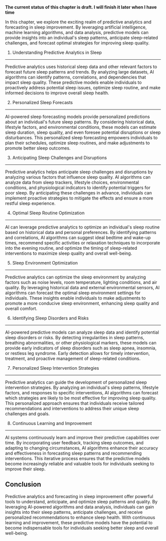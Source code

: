 **The current status of this chapter is draft. I will finish it later when I have time**

In this chapter, we explore the exciting realm of predictive analytics and forecasting in sleep improvement. By leveraging artificial intelligence, machine learning algorithms, and data analysis, predictive models can provide insights into an individual's sleep patterns, anticipate sleep-related challenges, and forecast optimal strategies for improving sleep quality.

1. Understanding Predictive Analytics in Sleep
----------------------------------------------

Predictive analytics uses historical sleep data and other relevant factors to forecast future sleep patterns and trends. By analyzing large datasets, AI algorithms can identify patterns, correlations, and dependencies that impact sleep quality. These predictive models enable individuals to proactively address potential sleep issues, optimize sleep routine, and make informed decisions to improve overall sleep health.

2. Personalized Sleep Forecasts
-------------------------------

AI-powered sleep forecasting models provide personalized predictions about an individual's future sleep patterns. By considering historical data, lifestyle factors, and environmental conditions, these models can estimate sleep duration, sleep quality, and even foresee potential disruptions or sleep disturbances. This personalized sleep forecasting empowers individuals to plan their schedules, optimize sleep routines, and make adjustments to promote better sleep outcomes.

3. Anticipating Sleep Challenges and Disruptions
------------------------------------------------

Predictive analytics helps anticipate sleep challenges and disruptions by analyzing various factors that influence sleep quality. AI algorithms can analyze data from sleep trackers, lifestyle choices, environmental conditions, and physiological indicators to identify potential triggers for poor sleep. By anticipating these challenges in advance, individuals can implement proactive strategies to mitigate the effects and ensure a more restful sleep experience.

4. Optimal Sleep Routine Optimization
-------------------------------------

AI can leverage predictive analytics to optimize an individual's sleep routine based on historical data and personal preferences. By identifying patterns and correlations, AI algorithms can suggest ideal bedtime and wake-up times, recommend specific activities or relaxation techniques to incorporate into the evening routine, and optimize the timing of sleep-related interventions to maximize sleep quality and overall well-being.

5. Sleep Environment Optimization
---------------------------------

Predictive analytics can optimize the sleep environment by analyzing factors such as noise levels, room temperature, lighting conditions, and air quality. By leveraging historical data and external environmental sensors, AI algorithms can forecast the optimal sleep environment settings for individuals. These insights enable individuals to make adjustments to promote a more conducive sleep environment, enhancing sleep quality and overall comfort.

6. Identifying Sleep Disorders and Risks
----------------------------------------

AI-powered predictive models can analyze sleep data and identify potential sleep disorders or risks. By detecting irregularities in sleep patterns, breathing abnormalities, or other physiological markers, these models can provide early indicators of sleep disorders such as sleep apnea, insomnia, or restless leg syndrome. Early detection allows for timely intervention, treatment, and proactive management of sleep-related conditions.

7. Personalized Sleep Intervention Strategies
---------------------------------------------

Predictive analytics can guide the development of personalized sleep intervention strategies. By analyzing an individual's sleep patterns, lifestyle factors, and responses to specific interventions, AI algorithms can forecast which strategies are likely to be most effective for improving sleep quality. This personalized approach ensures that individuals receive tailored recommendations and interventions to address their unique sleep challenges and goals.

8. Continuous Learning and Improvement
--------------------------------------

AI systems continuously learn and improve their predictive capabilities over time. By incorporating user feedback, tracking sleep outcomes, and adapting to changing circumstances, AI algorithms enhance their accuracy and effectiveness in forecasting sleep patterns and recommending interventions. This iterative process ensures that the predictive models become increasingly reliable and valuable tools for individuals seeking to improve their sleep.

Conclusion
----------

Predictive analytics and forecasting in sleep improvement offer powerful tools to understand, anticipate, and optimize sleep patterns and quality. By leveraging AI-powered algorithms and data analysis, individuals can gain insights into their sleep patterns, anticipate challenges, and receive personalized recommendations to enhance sleep health. With continuous learning and improvement, these predictive models have the potential to become indispensable tools for individuals seeking better sleep and overall well-being.
